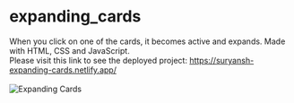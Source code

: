 # expanding_cards
When you click on one of the cards, it becomes active and expands. Made with HTML, CSS and JavaScript.
<br>
Please visit this link to see the deployed project: https://suryansh-expanding-cards.netlify.app/
<br>
<br>
![Expanding Cards](https://user-images.githubusercontent.com/66567078/213498640-9fec6dad-d9b4-4ce0-83e2-1bb1f753b969.png)
